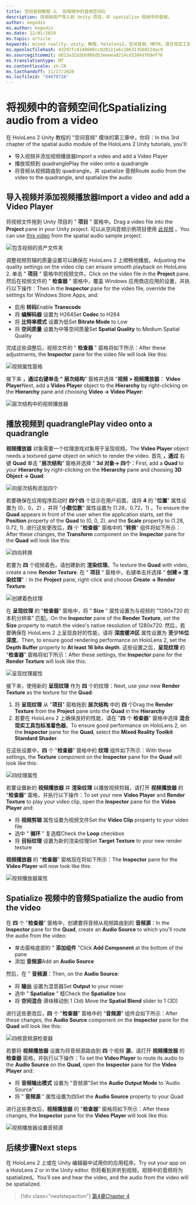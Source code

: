 ```yaml
---
title: 空间音频教程-3。 将视频中的音频空间化
description: 将视频资产导入到 Unity 项目，并 spatialize 视频中的音频。
author: kegodin
ms.author: kegodin
ms.date: 12/01/2019
ms.topic: article
keywords: mixed reality，unity，教程，hololens2，空间音频，MRTK，混合现实工具包，UWP，Windows 10，HRTF，头相关传输函数，回音，Microsoft Spatializer，视频导入，视频播放器
ms.openlocfilehash: 43297fc4148600cc820111e6c206313560224ac9
ms.sourcegitcommit: dd13a32a5bb90bd53eeeea8214cd5384d7b9ef76
ms.translationtype: MT
ms.contentlocale: zh-CN
ms.lasthandoff: 11/17/2020
ms.locfileid: "94679716"
---
```

# <a name="spatializing-audio-from-a-video"></a><span data-ttu-id="7f4a6-105">将视频中的音频空间化</span><span class="sxs-lookup"><span data-stu-id="7f4a6-105">Spatializing audio from a video</span></span>
<span data-ttu-id="7f4a6-106">在 HoloLens 2 Unity 教程的 "空间音频" 模块的第三章中，你将：</span><span class="sxs-lookup"><span data-stu-id="7f4a6-106">In this 3rd chapter of the spatial audio module of the HoloLens 2 Unity tutorials, you'll:</span></span>
* <span data-ttu-id="7f4a6-107">导入视频并添加视频播放器</span><span class="sxs-lookup"><span data-stu-id="7f4a6-107">Import a video and add a Video Player</span></span>
* <span data-ttu-id="7f4a6-108">播放视频到 quadrangle</span><span class="sxs-lookup"><span data-stu-id="7f4a6-108">Play the video onto a quadrangle</span></span>
* <span data-ttu-id="7f4a6-109">将音频从视频路由到 quadrangle，并 spatialize 音频</span><span class="sxs-lookup"><span data-stu-id="7f4a6-109">Route audio from the video to the quadrangle, and spatialize the audio</span></span>

## <a name="import-a-video-and-add-a-video-player"></a><span data-ttu-id="7f4a6-110">导入视频并添加视频播放器</span><span class="sxs-lookup"><span data-stu-id="7f4a6-110">Import a video and add a Video Player</span></span>

<span data-ttu-id="7f4a6-111">将视频文件拖到 Unity 项目的 " **项目** " 窗格中。</span><span class="sxs-lookup"><span data-stu-id="7f4a6-111">Drag a video file into the **Project** pane in your Unity project.</span></span> <span data-ttu-id="7f4a6-112">可以从空间音频示例项目使用 [此视频](https://github.com/microsoft/spatialaudio-unity/blob/develop/Samples/MicrosoftSpatializerSample/Assets/Microsoft%20HoloLens%20-%20Spatial%20Sound-PTPvx7mDon4.mp4?raw=true) 。</span><span class="sxs-lookup"><span data-stu-id="7f4a6-112">You can use [this video](https://github.com/microsoft/spatialaudio-unity/blob/develop/Samples/MicrosoftSpatializerSample/Assets/Microsoft%20HoloLens%20-%20Spatial%20Sound-PTPvx7mDon4.mp4?raw=true) from the spatial audio sample project.</span></span>

![包含视频的资产文件夹](images/spatial-audio/assets-folder-with-video.png)

<span data-ttu-id="7f4a6-114">调整视频剪辑的质量设置可以确保在 HoloLens 2 上顺畅地播放。</span><span class="sxs-lookup"><span data-stu-id="7f4a6-114">Adjusting the quality settings on the video clip can ensure smooth playback on HoloLens 2.</span></span> <span data-ttu-id="7f4a6-115">单击 " **项目** " 窗格中的视频文件。</span><span class="sxs-lookup"><span data-stu-id="7f4a6-115">Click on the video file in the **Project** pane.</span></span> <span data-ttu-id="7f4a6-116">然后在视频文件的 " **检查器** " 窗格中，覆盖 Windows 应用商店应用的设置，并执行以下操作：</span><span class="sxs-lookup"><span data-stu-id="7f4a6-116">Then in the **Inspector** pane for the video file, override the settings for Windows Store Apps, and:</span></span>
* <span data-ttu-id="7f4a6-117">启用 **转码**</span><span class="sxs-lookup"><span data-stu-id="7f4a6-117">Enable **Transcode**</span></span>
* <span data-ttu-id="7f4a6-118">将 **编解码器** 设置为 H264</span><span class="sxs-lookup"><span data-stu-id="7f4a6-118">Set **Codec** to H264</span></span>
* <span data-ttu-id="7f4a6-119">将 **比特率模式** 设置为低</span><span class="sxs-lookup"><span data-stu-id="7f4a6-119">Set **Bitrate Mode** to Low</span></span>
* <span data-ttu-id="7f4a6-120">将 **空间质量** 设置为中等空间质量</span><span class="sxs-lookup"><span data-stu-id="7f4a6-120">Set **Spatial Quality** to Medium Spatial Quality</span></span>

<span data-ttu-id="7f4a6-121">完成这些调整后，视频文件的 " **检查器** " 窗格将如下所示：</span><span class="sxs-lookup"><span data-stu-id="7f4a6-121">After these adjustments, the **Inspector** pane for the video file will look like this:</span></span>

![视频属性窗格](images/spatial-audio/video-property-pane.png)

<span data-ttu-id="7f4a6-123">接下来 **，通过右键单击 "** **层次结构**" 窗格并选择 "**视频 > 视频播放器**： **Video Player**</span><span class="sxs-lookup"><span data-stu-id="7f4a6-123">Next, add a **Video Player** object to the **Hierarchy** by right-clicking on the **Hierarchy** pane and choosing **Video -> Video Player**:</span></span>

![层次结构中的视频播放器](images/spatial-audio/video-player-in-hierarchy.png)

## <a name="play-video-onto-a-quadrangle"></a><span data-ttu-id="7f4a6-125">播放视频到 quadrangle</span><span class="sxs-lookup"><span data-stu-id="7f4a6-125">Play video onto a quadrangle</span></span>
<span data-ttu-id="7f4a6-126">**视频播放器** 对象需要一个纹理游戏对象用于呈现视频。</span><span class="sxs-lookup"><span data-stu-id="7f4a6-126">The **Video Player** object needs a textured game object on which to render the video.</span></span> <span data-ttu-id="7f4a6-127">首先 **，通过** 右键 **Quad** 单击 "**层次结构**" 窗格并选择 " **3d 对象-> 四个**：</span><span class="sxs-lookup"><span data-stu-id="7f4a6-127">First, add a **Quad** to your **Hierarchy** by right-clicking on the **Hierarchy** pane and choosing **3D Object -> Quad**:</span></span>

![向层次结构添加四个](images/spatial-audio/add-quad-to-hierarchy.png)

<span data-ttu-id="7f4a6-129">若要确保在应用程序启动时 **四个四** 个显示在用户前面，请将 **4** 的 "**位置**" 属性设置为 (0，0，2) ，并将 "**小数位数**" 属性设置为 (1.28，0.72，1) 。</span><span class="sxs-lookup"><span data-stu-id="7f4a6-129">To ensure the **Quad** appears in front of the user when the application starts, set the **Position** property of the **Quad** to (0, 0, 2), and the **Scale** property to (1.28, 0.72, 1).</span></span> <span data-ttu-id="7f4a6-130">进行这些更改后，**四** 个 "**检查器**" 窗格中的 "**转换**" 组件将如下所示：</span><span class="sxs-lookup"><span data-stu-id="7f4a6-130">After these changes, the **Transform** component on the **Inspector** pane for the **Quad** will look like this:</span></span>

![四向转换](images/spatial-audio/quad-transform.png)

<span data-ttu-id="7f4a6-132">若要为 **四** 个视频着色，请创建新的 **渲染纹理**。</span><span class="sxs-lookup"><span data-stu-id="7f4a6-132">To texture the **Quad** with video, create a new **Render Texture**.</span></span> <span data-ttu-id="7f4a6-133">在 " **项目** " 窗格中，右键单击并选择 " **创建-> 渲染纹理**"：</span><span class="sxs-lookup"><span data-stu-id="7f4a6-133">In the **Project** pane, right-click and choose **Create -> Render Texture**:</span></span>

![创建着色纹理](images/spatial-audio/create-render-texture.png)

<span data-ttu-id="7f4a6-135">在 **呈现纹理** 的 "**检查器**" 窗格中，将 " **Size** " 属性设置为与视频的 "1280x720 的本机分辨率" 匹配。</span><span class="sxs-lookup"><span data-stu-id="7f4a6-135">On the **Inspector** pane of the **Render Texture**, set the **Size** property to match the video's native resolution of 1280x720.</span></span> <span data-ttu-id="7f4a6-136">然后，若要确保在 HoloLens 2 上呈现良好的性能，请将 **深度缓冲区** 属性设置为 **至少16位深度**。</span><span class="sxs-lookup"><span data-stu-id="7f4a6-136">Then, to ensure good rendering performance on HoloLens 2, set the **Depth Buffer** property to **At least 16 bits depth**.</span></span> <span data-ttu-id="7f4a6-137">这些设置之后，**呈现纹理** 的 "**检查器**" 窗格将如下所示：</span><span class="sxs-lookup"><span data-stu-id="7f4a6-137">After these settings, the **Inspector** pane for the **Render Texture** will look like this:</span></span>

![呈现纹理属性](images/spatial-audio/render-texture-properties.png)

<span data-ttu-id="7f4a6-139">接下来，使用新的 **呈现纹理** 作为 **四** 个的纹理：</span><span class="sxs-lookup"><span data-stu-id="7f4a6-139">Next, use your new **Render Texture** as the texture for the **Quad**:</span></span>
1. <span data-ttu-id="7f4a6-140">将 **呈现纹理** 从 "**项目**" 窗格拖到 **层次结构** 中的 **四** 个</span><span class="sxs-lookup"><span data-stu-id="7f4a6-140">Drag the **Render Texture** from the **Project** pane onto the **Quad** in the **Hierarchy**</span></span>
2. <span data-ttu-id="7f4a6-141">若要在 HoloLens 2 上确保良好的性能，请在 "**四** 个 **检查器**" 窗格中选择 **混合现实工具包标准着色器**。</span><span class="sxs-lookup"><span data-stu-id="7f4a6-141">To ensure good performance on HoloLens 2, on the **Inspector** pane for the **Quad**, select the **Mixed Reality Toolkit Standard Shader**.</span></span>

<span data-ttu-id="7f4a6-142">在这些设置中，**四** 个 "**检查器**" 窗格中的 **纹理** 组件如下所示：</span><span class="sxs-lookup"><span data-stu-id="7f4a6-142">With these settings, the **Texture** component on the **Inspector** pane for the **Quad** will look like this:</span></span>

![四纹理属性](images/spatial-audio/quad-texture-properties.png)

<span data-ttu-id="7f4a6-144">若要设置新的 **视频播放器** 并 **渲染纹理** 以播放视频剪辑，请打开 **视频播放器** 的 "**检查器**" 窗格，并执行以下操作：</span><span class="sxs-lookup"><span data-stu-id="7f4a6-144">To set your new **Video Player** and **Render Texture** to play your video clip, open the **Inspector** pane for the **Video Player** and:</span></span>
* <span data-ttu-id="7f4a6-145">将 **视频剪辑** 属性设置为视频文件</span><span class="sxs-lookup"><span data-stu-id="7f4a6-145">Set the **Video Clip** property to your video file</span></span>
* <span data-ttu-id="7f4a6-146">选中 " **循环** " 复选框</span><span class="sxs-lookup"><span data-stu-id="7f4a6-146">Check the **Loop** checkbox</span></span>
* <span data-ttu-id="7f4a6-147">将 **目标纹理** 设置为新的渲染纹理</span><span class="sxs-lookup"><span data-stu-id="7f4a6-147">Set **Target Texture** to your new render texture</span></span>

<span data-ttu-id="7f4a6-148">**视频播放器** 的 "**检查器**" 窗格现在将如下所示：</span><span class="sxs-lookup"><span data-stu-id="7f4a6-148">The **Inspector** pane for the **Video Player** will now look like this:</span></span>

![视频播放器属性](images/spatial-audio/video-player-properties.png)

## <a name="spatialize-the-audio-from-the-video"></a><span data-ttu-id="7f4a6-150">Spatialize 视频中的音频</span><span class="sxs-lookup"><span data-stu-id="7f4a6-150">Spatialize the audio from the video</span></span>
<span data-ttu-id="7f4a6-151">在 **四** 个 "**检查器**" 窗格中，创建要将音频从视频路由到的 **音频源**：</span><span class="sxs-lookup"><span data-stu-id="7f4a6-151">In the **Inspector** pane for the **Quad**, create an **Audio Source** to which you'll route the audio from the video:</span></span>
* <span data-ttu-id="7f4a6-152">单击窗格底部的 " **添加组件** "</span><span class="sxs-lookup"><span data-stu-id="7f4a6-152">Click **Add Component** at the bottom of the pane</span></span>
* <span data-ttu-id="7f4a6-153">添加 **音频源**</span><span class="sxs-lookup"><span data-stu-id="7f4a6-153">Add an **Audio Source**</span></span>

<span data-ttu-id="7f4a6-154">然后，在 " **音频源**：</span><span class="sxs-lookup"><span data-stu-id="7f4a6-154">Then, on the **Audio Source**:</span></span>
* <span data-ttu-id="7f4a6-155">将 **输出** 设置为混音器</span><span class="sxs-lookup"><span data-stu-id="7f4a6-155">Set **Output** to your mixer</span></span>
* <span data-ttu-id="7f4a6-156">选中 " **Spatialize** " 框</span><span class="sxs-lookup"><span data-stu-id="7f4a6-156">Check the **Spatialize** box</span></span>
* <span data-ttu-id="7f4a6-157">将 **空间混合** 滑块移动到 1 (3d) </span><span class="sxs-lookup"><span data-stu-id="7f4a6-157">Move the **Spatial Blend** slider to 1 (3D)</span></span>

<span data-ttu-id="7f4a6-158">进行这些更改后，**四** 个 "**检查器**" 窗格中的 "**音频源**" 组件会如下所示：</span><span class="sxs-lookup"><span data-stu-id="7f4a6-158">After these changes, the **Audio Source** component on the **Inspector** pane for the **Quad** will look like this:</span></span>

![四核音频源检查器](images/spatial-audio/quad-audio-source-inspector.png)

<span data-ttu-id="7f4a6-160">若要将 **视频播放器** 设置为将音频源路由到 **四** 个视频 **源**，请打开 **视频播放器** 的 **检查器** 窗格，并执行以下操作：</span><span class="sxs-lookup"><span data-stu-id="7f4a6-160">To set the **Video Player** to route its audio to the **Audio Source** on the **Quad**, open the **Inspector** pane for the **Video Player** and:</span></span>
* <span data-ttu-id="7f4a6-161">将 **音频输出模式** 设置为 "音频源"</span><span class="sxs-lookup"><span data-stu-id="7f4a6-161">Set the **Audio Output Mode** to 'Audio Source'</span></span>
* <span data-ttu-id="7f4a6-162">将 " **音频源** " 属性设置为四</span><span class="sxs-lookup"><span data-stu-id="7f4a6-162">Set the **Audio Source** property to your Quad</span></span>

<span data-ttu-id="7f4a6-163">进行这些更改后，**视频播放器** 的 "**检查器**" 窗格将如下所示：</span><span class="sxs-lookup"><span data-stu-id="7f4a6-163">After these changes, the **Inspector** pane for the **Video Player** will look like this:</span></span>

![视频播放器设置音频源](images/spatial-audio/video-player-set-audio-source.png)

## <a name="next-steps"></a><span data-ttu-id="7f4a6-165">后续步骤</span><span class="sxs-lookup"><span data-stu-id="7f4a6-165">Next steps</span></span>
<span data-ttu-id="7f4a6-166">在 HoloLens 2 上或在 Unity 编辑器中试用你的应用程序。</span><span class="sxs-lookup"><span data-stu-id="7f4a6-166">Try out your app on a HoloLens 2 or in the Unity editor.</span></span> <span data-ttu-id="7f4a6-167">你将看到并听到视频，视频中的音频将为 spatialized。</span><span class="sxs-lookup"><span data-stu-id="7f4a6-167">You'll see and hear the video, and the audio from the video will be spatialized.</span></span>

> [!div class="nextstepaction"]
> [<span data-ttu-id="7f4a6-168">第4章</span><span class="sxs-lookup"><span data-stu-id="7f4a6-168">Chapter 4</span></span>](unity-spatial-audio-ch4.md) 

